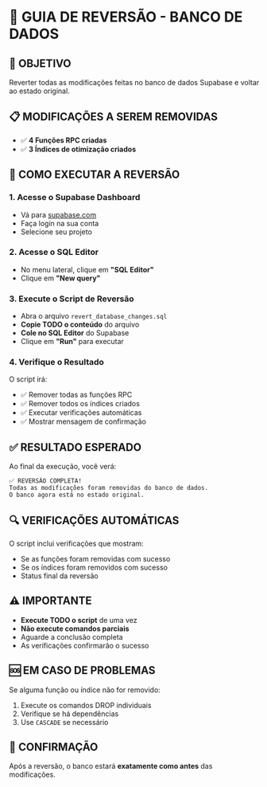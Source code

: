 # 🔄 GUIA DE REVERSÃO - BANCO DE DADOS

## 🎯 **OBJETIVO**
Reverter todas as modificações feitas no banco de dados Supabase e voltar ao estado original.

## 📋 **MODIFICAÇÕES A SEREM REMOVIDAS**
- ✅ **4 Funções RPC criadas**
- ✅ **3 Índices de otimização criados**

## 🚀 **COMO EXECUTAR A REVERSÃO**

### **1. Acesse o Supabase Dashboard**
- Vá para [supabase.com](https://supabase.com)
- Faça login na sua conta
- Selecione seu projeto

### **2. Acesse o SQL Editor**
- No menu lateral, clique em **"SQL Editor"**
- Clique em **"New query"**

### **3. Execute o Script de Reversão**
- Abra o arquivo `revert_database_changes.sql`
- **Copie TODO o conteúdo** do arquivo
- **Cole no SQL Editor** do Supabase
- Clique em **"Run"** para executar

### **4. Verifique o Resultado**
O script irá:
- ✅ Remover todas as funções RPC
- ✅ Remover todos os índices criados
- ✅ Executar verificações automáticas
- ✅ Mostrar mensagem de confirmação

## ✅ **RESULTADO ESPERADO**
Ao final da execução, você verá:
```
✅ REVERSÃO COMPLETA!
Todas as modificações foram removidas do banco de dados.
O banco agora está no estado original.
```

## 🔍 **VERIFICAÇÕES AUTOMÁTICAS**
O script inclui verificações que mostram:
- Se as funções foram removidas com sucesso
- Se os índices foram removidos com sucesso
- Status final da reversão

## ⚠️ **IMPORTANTE**
- **Execute TODO o script** de uma vez
- **Não execute comandos parciais**
- Aguarde a conclusão completa
- As verificações confirmarão o sucesso

## 🆘 **EM CASO DE PROBLEMAS**
Se alguma função ou índice não for removido:
1. Execute os comandos DROP individuais
2. Verifique se há dependências
3. Use `CASCADE` se necessário

## 📧 **CONFIRMAÇÃO**
Após a reversão, o banco estará **exatamente como antes** das modificações. 